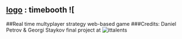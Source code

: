 ## [logo](https://cloud.githubusercontent.com/assets/6638602/13890216/f86087ca-ed52-11e5-862b-c0a7e241dd4a.png) : timebooth ![
##Real time multyplayer strategy web-based game
###Credits: Daniel Petrov & Georgi Staykov final project at ![ittalents](http://trainingcamp.ittalents.bg/assets/images/it-talents-logo.png)
